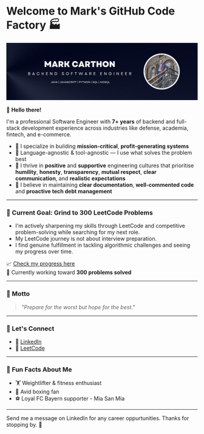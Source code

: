 # Welcome to Mark's GitHub Code Factory 🏭

![Banner](https://github.com/mcarthon/mcarthon/blob/main/Lawyers%20LinkedIn%20Cover%20Image%20with%20Portrait.png)

👋 **Hello there!**

I'm a professional Software Engineer with **7+ years** of backend and full-stack development experience across industries like defense, academia, fintech, and e-commerce.

- 🧠 I specialize in building **mission-critical**, **profit-generating systems**
- 🧰 Language-agnostic & tool-agnostic — I use what solves the problem best
- 👥 I thrive in **positive** and **supportive** engineering cultures that prioritise **humility**, **honesty**, **transparency**, **mutual respect**, **clear communication**, and **realistic expectations**
- 🧼 I believe in maintaining **clear documentation**, **well-commented code** and **proactive tech debt management**

---

### 🚧 Current Goal: Grind to 300 LeetCode Problems
- I'm actively sharpening my skills through LeetCode and competitive problem-solving while searching for my next role.
- My LeetCode journey is not about interview preparation.
- I find genuine fulfillment in tackling algorithmic challenges and seeing my progress over time.

📈 [Check my progress here](https://leetcode.com/u/MarkCarthon/)  
🎯 Currently working toward **300 problems solved**

---

### 💬 Motto

> _"Prepare for the worst but hope for the best."_

---

### 🎯 Let's Connect

- 🔗 [LinkedIn](https://www.linkedin.com/in/markcarthon/)
- 🧮 [LeetCode](https://leetcode.com/u/MarkCarthon/)

---

### 🥊 Fun Facts About Me

- 🏋️ Weightlifter & fitness enthusiast  
- 🥊 Avid boxing fan  
- ⚽ Loyal FC Bayern supporter - Mia San Mia

---

Send me a message on LinkedIn for any career oppurtunities. Thanks for stopping by. 🚀
